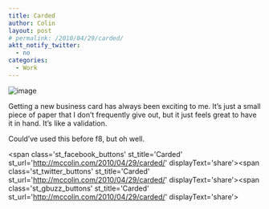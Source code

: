 ```yaml
---
title: Carded
author: Colin
layout: post
# permalink: /2010/04/29/carded/
aktt_notify_twitter:
  - no
categories:
  - Work
---
```

<img style="display:block;margin-right:auto;margin-left:auto;" alt="image" src="http://mccolin.com/blog/wp-content/uploads/2010/04/wpid-IMAG0061.jpg" />

Getting a new business card has always been exciting to me. It&#8217;s just a small piece of paper that I don&#8217;t frequently give out, but it just feels great to have it in hand. It&#8217;s like a validation.

Could&#8217;ve used this before f8, but oh well.

<span class='st\_facebook\_buttons' st\_title='Carded' st\_url='http://mccolin.com/2010/04/29/carded/' displayText='share'></span><span class='st\_twitter\_buttons' st\_title='Carded' st\_url='http://mccolin.com/2010/04/29/carded/' displayText='share'></span><span class='st\_gbuzz\_buttons' st\_title='Carded' st\_url='http://mccolin.com/2010/04/29/carded/' displayText='share'></span>